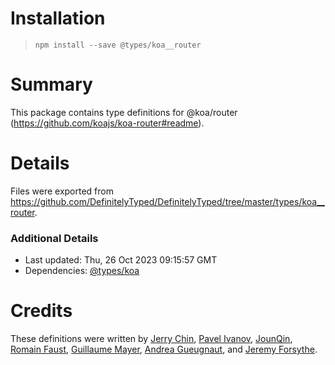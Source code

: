# Installation
> `npm install --save @types/koa__router`

# Summary
This package contains type definitions for @koa/router (https://github.com/koajs/koa-router#readme).

# Details
Files were exported from https://github.com/DefinitelyTyped/DefinitelyTyped/tree/master/types/koa__router.

### Additional Details
 * Last updated: Thu, 26 Oct 2023 09:15:57 GMT
 * Dependencies: [@types/koa](https://npmjs.com/package/@types/koa)

# Credits
These definitions were written by [Jerry Chin](https://github.com/hellopao), [Pavel Ivanov](https://github.com/schfkt), [JounQin](https://github.com/JounQin), [Romain Faust](https://github.com/romain-faust), [Guillaume Mayer](https://github.com/Guillaume-Mayer), [Andrea Gueugnaut](https://github.com/falinor), and [Jeremy Forsythe](https://github.com/jdforsythe).
